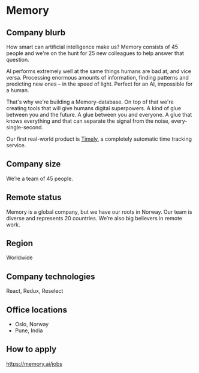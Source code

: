 # Memory

## Company blurb

How smart can artificial intelligence make us? Memory consists of 45 people and we're on the hunt for 25 new colleagues to help answer that question.

AI performs extremely well at the same things humans are bad at, and vice versa. Processing enormous amounts of information, finding patterns and predicting new ones – in the speed of light. Perfect for an AI, impossible for a human.

That's why we're building a Memory-database. On top of that we're creating tools that will give humans digital superpowers. A kind of glue between you and the future. A glue between you and everyone. A glue that knows everything and that can separate the signal from the noise, every-single-second.

Our first real-world product is [Timely](https://timelyapp.com/), a completely automatic time tracking service.

## Company size

We’re a team of 45 people.

## Remote status

Memory is a global company, but we have our roots in Norway. Our team is diverse and represents 20 countries. We’re also big believers in remote work.

## Region

Worldwide

## Company technologies

React, Redux, Reselect

## Office locations

- Oslo, Norway
- Pune, India

## How to apply

https://memory.ai/jobs